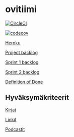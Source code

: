 # ovitiimi

[![CircleCI](https://circleci.com/gh/Cell9/ovitiimi.svg?style=svg)](https://circleci.com/gh/Cell9/ovitiimi)

[![codecov](https://codecov.io/gh/Cell9/ovitiimi/branch/master/graph/badge.svg)](https://codecov.io/gh/Cell9/ovitiimi)

[Heroku](https://ovitiimi.herokuapp.com/)

[Project backlog](https://docs.google.com/spreadsheets/d/1iyOaUwoDaijE3uMPPIeSPnU4EpCxYCItDZS4TlaIsyY/edit#gid=0)

[Sprint 1 backlog](https://docs.google.com/spreadsheets/d/1iyOaUwoDaijE3uMPPIeSPnU4EpCxYCItDZS4TlaIsyY/edit#gid=355581877)

[Sprint 2 backlog](https://docs.google.com/spreadsheets/d/1iyOaUwoDaijE3uMPPIeSPnU4EpCxYCItDZS4TlaIsyY/edit#gid=821550411)

[Definition of Done](https://github.com/Cell9/ovitiimi/blob/master/dokumentointi/definitionOfDone.md)

## Hyväksymäkriteerit

[Kirjat](https://github.com/Cell9/ovitiimi/blob/master/src/test/resources/ohtu/book.feature)

[Linkit](https://github.com/Cell9/ovitiimi/blob/master/src/test/resources/ohtu/link.feature)

[Podcastit](https://github.com/Cell9/ovitiimi/blob/master/src/test/resources/ohtu/podcast.feature)
